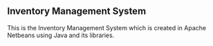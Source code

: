 Inventory Management System
--------------------------------------------------------------------------------------------------------
This is the Inventory Management System which is created in Apache Netbeans using Java and its libraries.
